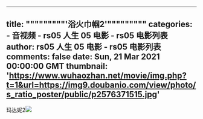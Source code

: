 
---
title: """""""""'浴火巾帼2'"""""""""
categories: 
    - 音视频
    - rs05 人生 05 电影 - rs05 电影列表
author: rs05 人生 05 电影 - rs05 电影列表
comments: false
date: Sun, 21 Mar 2021 00:00:00 GMT
thumbnail: 'https://www.wuhaozhan.net/movie/img.php?t=1&url=https://img9.doubanio.com/view/photo/s_ratio_poster/public/p2576371515.jpg'
---

<div>   
玛达妮2<img src="https://www.wuhaozhan.net/movie/img.php?t=1&url=https://img9.doubanio.com/view/photo/s_ratio_poster/public/p2576371515.jpg" referrerpolicy="no-referrer">  
</div>
            